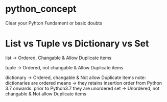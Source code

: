 # python_concept
Clear your Pyhton Fundament or basic doubts

# List vs Tuple vs Dictionary vs Set
list       	->	Ordered,   	Changable	      & Allow Duplicate items

tuple	      ->	Ordered,    not changable   & Allow Duplicate items

dictionary	->	Ordered, 	  changable	      & Not allow Duplicate items 
note: dictionaries are ordered means -> they retains insertion order from Python 3.7 onwards.
prior to Python3.7 they are unordered 
set 	      ->	Unordered, 	not changable	  & Not allow Duplicate items
